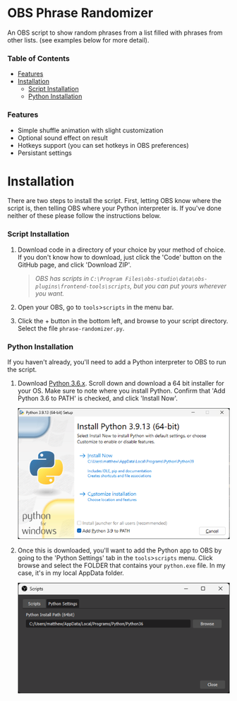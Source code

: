 # OBS Phrase Randomizer

An OBS script to show random phrases from a list filled with phrases from other lists. (see examples below for more detail).

### Table of Contents

- [Features](#features)
- [Installation](#installation)
	- [Script Installation](#script-installation)
	- [Python Installation](#python-installation)

### Features

- Simple shuffle animation with slight customization
- Optional sound effect on result
- Hotkeys support (you can set hotkeys in OBS preferences)
- Persistant settings

# Installation

There are two steps to install the script. First, letting OBS know where the script is, then telling OBS where your Python interpreter is. If you've done neither of these please follow the instructions below.

### Script Installation

1. Download code in a directory of your choice by your method of choice. If you don't know how to download, just click the 'Code' button on the GitHub page, and click 'Download ZIP'.

	> *OBS has scripts in `C:\Program Files\obs-studio\data\obs-plugins\frontend-tools\scripts`, but you can put yours wherever you want.*

2. Open your OBS, go to `tools`>`scripts` in the menu bar.

3. Click the + button in the bottom left, and browse to your script directory. Select the file `phrase-randomizer.py`.

### Python Installation

If you haven't already, you'll need to add a Python interpreter to OBS to run the script.

1. Download [Python 3.6.x](https://www.python.org/downloads/release/python-368/). Scroll down and download a 64 bit installer for your OS. Make sure to note where you install Python. Confirm that 'Add Python 3.6 to PATH' is checked, and click 'Install Now'.

	![Python 3.9.13 install screen](docs/pythonInstall.png)

2. Once this is downloaded, you'll want to add the Python app to OBS by going to the 'Python Settings' tab in the `tools`>`scripts` menu. Click browse and select the FOLDER that contains your `python.exe` file. In my case, it's in my local AppData folder.

	![Python Settings screen example](docs/pythonSettings.png)

